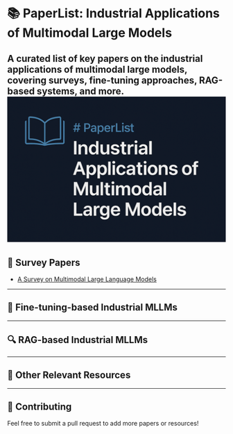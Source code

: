 # 📚 PaperList: Industrial Applications of Multimodal Large Models

A curated list of key papers on the industrial applications of multimodal large models, covering surveys, fine-tuning approaches, RAG-based systems, and more.
![Banner](cover.png)
---

## 📖 Survey Papers

- [A Survey on Multimodal Large Language Models](https://arxiv.org/abs/2306.13549)


---

## 🔧 Fine-tuning-based Industrial MLLMs



---

## 🔍 RAG-based Industrial MLLMs



---

## 📌 Other Relevant Resources



---

## 🤝 Contributing

Feel free to submit a pull request to add more papers or resources!


